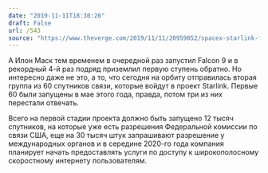 ```yaml
---
date: "2019-11-11T18:30:26"
draft: False
url: /543
source: "https://www.theverge.com/2019/11/11/20959052/spacex-starlink-fairing-falcon-launch-musk-landing-live-stream"
---
```


А Илон Маск тем временем в очередной раз запустил Falcon 9 и в рекордный 4-й раз подряд приземлил первую ступень обратно. Но интересно даже не это, а то, что сегодня на орбиту отправилась вторая группа из 60 спутников связи, которые войдут в проект Starlink. Первые 60 были запущены в мае этого года, правда, потом три из них перестали отвечать. 

Всего на первой стадии проекта должно быть запущено 12 тысяч спутников, на которые уже есть разрешения Федеральной комиссии по связи США, еще на 30 тысяч штук запрашивают разрешение у международных органов и в середине 2020-го года компания планирует начать предоставлять услуги по доступу к широкополосному скоростному интернету пользователям.
